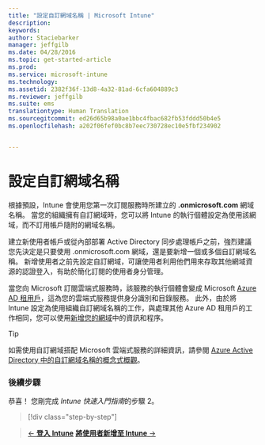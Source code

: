 ```yaml
---
title: "設定自訂網域名稱 | Microsoft Intune"
description: 
keywords: 
author: Staciebarker
manager: jeffgilb
ms.date: 04/28/2016
ms.topic: get-started-article
ms.prod: 
ms.service: microsoft-intune
ms.technology: 
ms.assetid: 2382f36f-13d8-4a32-81ad-6cfa604889c3
ms.reviewer: jeffgilb
ms.suite: ems
translationtype: Human Translation
ms.sourcegitcommit: ed26d65b98a0ae1bbc4fbac682fb53fddd50b4e5
ms.openlocfilehash: a202f06fef0bc8b7eec730728ec10e5fbf234902


---
```



# 設定自訂網域名稱

根據預設，Intune 會使用您第一次訂閱服務時所建立的 **<domain>.onmicrosoft.com** 網域名稱。 當您的組織擁有自訂網域時，您可以將 Intune 的執行個體設定為使用該網域，而不訂用帳戶隨附的網域名稱。

建立新使用者帳戶或從內部部署 Active Directory 同步處理帳戶之前，強烈建議您先決定是只要使用 .onmicrosoft.com 網域，還是要新增一個或多個自訂網域名稱。 新增使用者之前先設定自訂網域，可讓使用者利用他們用來存取其他網域資源的認證登入，有助於簡化訂閱的使用者身分管理。

當您向 Microsoft 訂閱雲端式服務時，該服務的執行個體會變成 Microsoft [Azure AD 租用戶](http://technet.microsoft.com/library/jj573650.aspx#BKMK_WhatIsAnAzureADTenant)，這為您的雲端式服務提供身分識別和目錄服務。 此外，由於將 Intune 設定為使用組織自訂網域名稱的工作，與處理其他 Azure AD 租用戶的工作相同，您可以使用[新增您的網域](https://azure.microsoft.com/documentation/articles/active-directory-add-domain/)中的資訊和程序。

> [!TIP]
> 如需使用自訂網域搭配 Microsoft 雲端式服務的詳細資訊，請參閱 [Azure Active Directory 中的自訂網域名稱的概念式概觀](https://azure.microsoft.com/documentation/articles/active-directory-add-domain-concepts/)。

### 後續步驟
恭喜！ 您剛完成 *Intune 快速入門指南*的步驟 2。

>[!div class="step-by-step"]

>[&larr; **登入 Intune**](.\start-with-a-paid-subscription-to-microsoft-intune-step-1.md)     [**將使用者新增至 Intune** &rarr;](.\start-with-a-paid-subscription-to-microsoft-intune-step-3.md)  



<!--HONumber=Jun16_HO4-->


